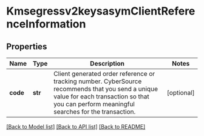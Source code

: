 # Kmsegressv2keysasymClientReferenceInformation

## Properties
Name | Type | Description | Notes
------------ | ------------- | ------------- | -------------
**code** | **str** | Client generated order reference or tracking number. CyberSource recommends that you send a unique value for each transaction so that you can perform meaningful searches for the transaction.  | [optional] 

[[Back to Model list]](../README.md#documentation-for-models) [[Back to API list]](../README.md#documentation-for-api-endpoints) [[Back to README]](../README.md)


